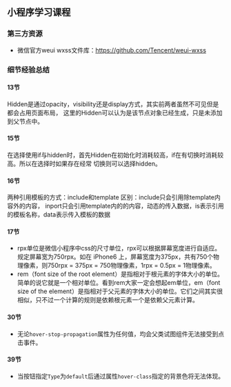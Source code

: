 ## 小程序学习课程  

### 第三方资源   
* 微信官方weui wxss文件库：https://github.com/Tencent/weui-wxss

### 细节经验总结

#### 13节
Hidden是通过opacity，visibility还是display方式，其实前两者虽然不可见但是都会占用页面布局，
这里的Hidden可以认为是该节点对象已经生成，只是未添加到父节点中。   

#### 15节
在选择使用if与hidden时，首先Hidden在初始化时消耗较高，if在有切换时消耗较高。所以在选择时如果存在经常
切换则可以选择hidden。

#### 16节
两种引用模板的方式：include和template
区别：include只会引用除template内容外的内容，
inport只会引用template内的的内容，动态的传入数据，is表示引用的模板名称，data表示传入模板的数据

#### 17节
* rpx单位是微信小程序中css的尺寸单位，rpx可以根据屏幕宽度进行自适应。规定屏幕宽为750rpx。如在 iPhone6 上，屏幕宽度为375px，共有750个物理像素，则750rpx = 375px = 750物理像素，1rpx = 0.5px = 1物理像素。   
* rem（font size of the root element）是指相对于根元素的字体大小的单位。简单的说它就是一个相对单位。看到rem大家一定会想起em单位，em（font size of the element）是指相对于父元素的字体大小的单位。它们之间其实很相似，只不过一个计算的规则是依赖根元素一个是依赖父元素计算。   

#### 30节   
* 无论`hover-stop-propagation`属性为任何值，均会父类试图组件无法接受到点击事件。   

#### 39节   
* 当按钮指定`Type`为`default`后通过属性`hover-class`指定的背景色将无法体现。   
